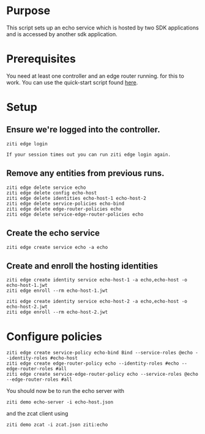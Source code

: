 # Purpose

This script sets up an echo service which is hosted by two SDK applications and
is accessed by another sdk application.

# Prerequisites

You need at least one controller and an edge router running. for this to work.
You can use the quick-start script found [here](https://github.com/openziti/ziti/tree/release-next/quickstart).

# Setup

## Ensure we're logged into the controller.

```action:ziti-login allowRetry=true
ziti edge login
```

```action:keep-session-alive interval=1m
If your session times out you can run ziti edge login again.
```

## Remove any entities from previous runs.

```action:ziti
ziti edge delete service echo
ziti edge delete config echo-host
ziti edge delete identities echo-host-1 echo-host-2
ziti edge delete service-policies echo-bind
ziti edge delete edge-router-policies echo
ziti edge delete service-edge-router-policies echo 
```

## Create the echo service

```action:ziti
ziti edge create service echo -a echo
```

## Create and enroll the hosting identities

```action:ziti
ziti edge create identity service echo-host-1 -a echo,echo-host -o echo-host-1.jwt
ziti edge enroll --rm echo-host-1.jwt

ziti edge create identity service echo-host-2 -a echo,echo-host -o echo-host-2.jwt
ziti edge enroll --rm echo-host-2.jwt
```

# Configure policies

```action:ziti
ziti edge create service-policy echo-bind Bind --service-roles @echo --identity-roles #echo-host
ziti edge create edge-router-policy echo --identity-roles #echo --edge-router-roles #all
ziti edge create service-edge-router-policy echo --service-roles @echo --edge-router-roles #all
```

You should now be to run the echo server with

```
ziti demo echo-server -i echo-host.json
```

and
the zcat client using

```
ziti demo zcat -i zcat.json ziti:echo
```

